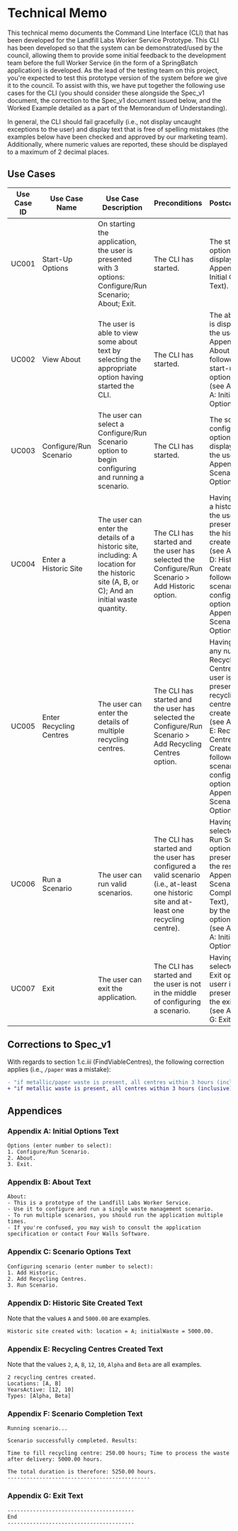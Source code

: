 # Technical Memo

This technical memo documents the Command Line Interface (CLI) that has been developed for the Landfill Labs Worker Service Prototype. This CLI has been developed so that the system can be demonstrated/used by the council, allowing them to provide some initial feedback to the development team before the full Worker Service (in the form of a SpringBatch application) is developed. As the lead of the testing team on this project, you're expected to test this prototype version of the system before we give it to the council. To assist with this, we have put together the following use cases for the CLI (you should consider these alongside the Spec_v1 document, the correction to the Spec_v1 document issued below, and the Worked Example detailed as a part of the Memorandum of Understanding).

In general, the CLI should fail gracefully (i.e., not display uncaught exceptions to the user) and display text that is free of spelling mistakes (the examples below have been checked and approved by our marketing team). Additionally, where numeric values are reported, these should be displayed to a maximum of 2 decimal places.

## Use Cases

| Use Case ID | Use Case Name | Use Case Description | Preconditions | Postconditions |
|-------------|---------------|----------------------|---------------|----------------|
| UC001       | Start-Up Options  | On starting the application, the user is presented with 3 options: Configure/Run Scenario; About; Exit. | The CLI has started. | The start-up options text is displayed (see Appendix A: Initial Options Text). |
| UC002       | View About | The user is able to view some about text by selecting the appropriate option having started the CLI.  | The CLI has started. | The about text is displayed to the user (see Appendix B: About Text), followed by the start-up options text (see Appendix A: Initial Options Text). |
| UC003       | Configure/Run Scenario | The user can select a Configure/Run Scenario option to begin configuring and running a scenario. | The CLI has started. | The scenario configuration options are displayed to the user (see Appendix C: Scenario Options Text). |
| UC004       | Enter a Historic Site | The user can enter the details of a historic site, including: A location for the historic site (A, B, or C); And an initial waste quantity. | The CLI has started and the user has selected the Configure/Run Scenario > Add Historic option. | Having created a historic site, the user is presented with the historic site created text (see Appendix D: Historic Site Created Text), followed by the scenario configuration options (see Appendix C: Scenario Options Text). |
| UC005       | Enter Recycling Centres | The user can enter the details of multiple recycling centres. | The CLI has started and the user has selected the Configure/Run Scenario > Add Recycling Centres option. | Having created any number of Recycling Centres the user is presented with recycling centres created text (see Appendix E: Recycling Centres Created Text), followed by the scenario configuration options (see Appendix C: Scenario Options Text). |
| UC006       | Run a Scenario | The user can run valid scenarios. | The CLI has started and the user has configured a valid scenario (i.e., at-least one historic site and at-least one recycling centre). | Having selected the Run Scenario option a user is presented with the results (see Appendix F: Scenario Completion Text), followed by the start-up options text (see Appendix A: Initial Options Text). |
| UC007       | Exit | The user can exit the application. | The CLI has started and the user is not in the middle of configuring a scenario. | Having selected the Exit option the userr is presented with the exit text (see Appendix G: Exit Text). |

## Corrections to Spec_v1

With regards to section 1.c.iii (FindViableCentres), the following correction applies (i.e., `/paper` was a mistake):

```diff
- "if metallic/paper waste is present, all centres within 3 hours (inclusive) are considered viable..."
+ "if metallic waste is present, all centres within 3 hours (inclusive) are considered viable..."
```

## Appendices

### Appendix A: Initial Options Text

```
Options (enter number to select):
1. Configure/Run Scenario.
2. About.
3. Exit.
```

### Appendix B: About Text

```
About:
- This is a prototype of the Landfill Labs Worker Service.
- Use it to configure and run a single waste management scenario.
- To run multiple scenarios, you should run the application multiple times.
- If you're confused, you may wish to consult the application specification or contact Four Walls Software.
```

### Appendix C: Scenario Options Text

```
Configuring scenario (enter number to select):
1. Add Historic.
2. Add Recycling Centres.
3. Run Scenario.
```

### Appendix D: Historic Site Created Text

Note that the values `A` and `5000.00` are examples.

```
Historic site created with: location = A; initialWaste = 5000.00.
```

### Appendix E: Recycling Centres Created Text

Note that the values `2`, `A`, `B`, `12`, `10`, `Alpha` and `Beta` are all examples.

```
2 recycling centres created.
Locations: [A, B]
YearsActive: [12, 10]
Types: [Alpha, Beta]
```

### Appendix F: Scenario Completion Text

```
Running scenario...

Scenario successfully completed. Results:

Time to fill recycling centre: 250.00 hours; Time to process the waste after delivery: 5000.00 hours.

The total duration is therefore: 5250.00 hours.
---------------------------------------------
```

### Appendix G: Exit Text

```
----------------------------------------
End
----------------------------------------
```
